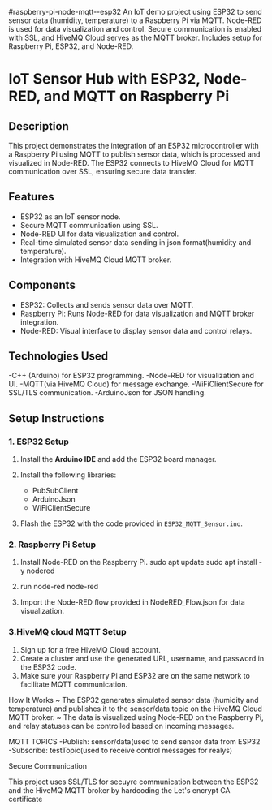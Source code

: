 #raspberry-pi-node-mqtt--esp32
An IoT demo project using ESP32 to send sensor data (humidity, temperature) to a Raspberry Pi via MQTT. Node-RED is used for data visualization and control. Secure communication is enabled with SSL, and HiveMQ Cloud serves as the MQTT broker. Includes setup for Raspberry Pi, ESP32, and Node-RED.
# IoT Sensor Hub with ESP32, Node-RED, and MQTT on Raspberry Pi

## Description
This project demonstrates the integration of an ESP32 microcontroller with a Raspberry Pi using MQTT to publish sensor data, which is processed and visualized in Node-RED. The ESP32 connects to HiveMQ Cloud for MQTT communication over SSL, ensuring secure data transfer.

## Features
- ESP32 as an IoT sensor node.
- Secure MQTT communication using SSL.
- Node-RED UI for data visualization and control.
- Real-time simulated sensor data sending in json format(humidity and temperature).
- Integration with HiveMQ Cloud MQTT broker.

## Components
- ESP32: Collects and sends sensor data over MQTT.
- Raspberry Pi: Runs Node-RED for data visualization and MQTT broker integration.
- Node-RED: Visual interface to display sensor data and control relays.

## Technologies Used
-C++ (Arduino) for ESP32 programming.
-Node-RED for visualization and UI.
-MQTT(via HiveMQ Cloud) for message exchange.
-WiFiClientSecure for SSL/TLS communication.
-ArduinoJson for JSON handling.

## Setup Instructions

### 1. ESP32 Setup
1. Install the **Arduino IDE** and add the ESP32 board manager.
2. Install the following libraries:
   - PubSubClient
   - ArduinoJson
   - WiFiClientSecure

3. Flash the ESP32 with the code provided in `ESP32_MQTT_Sensor.ino`.

### 2. Raspberry Pi Setup
1. Install Node-RED on the Raspberry Pi.
    sudo apt update
    sudo apt install -y nodered

2. run node-red
        node-red
3. Import the Node-RED flow provided in NodeRED_Flow.json for data visualization.

### 3.HiveMQ cloud MQTT Setup
  1.  Sign up for a free HiveMQ Cloud account.
  2.  Create a cluster and use the generated URL, username, and password in the ESP32 code.
  3.  Make sure your Raspberry Pi and ESP32 are on the same network to facilitate MQTT communication.

How It Works
~ The ESP32 generates simulated sensor data (humidity and temperature) and publishes it to the sensor/data topic on the HiveMQ Cloud MQTT broker.
~ The data is visualized using Node-RED on the Raspberry Pi, and relay statuses can be controlled based on incoming messages.

MQTT TOPICS
  -Publish: sensor/data(used to send sensor data from ESP32
  -Subscribe: testTopic(used to receive control messages for realys)

Secure Communication

This project uses SSL/TLS for secuyre communication between the ESP32 and the HiveMQ MQTT broker by hardcoding the Let's encrypt CA certificate

  
